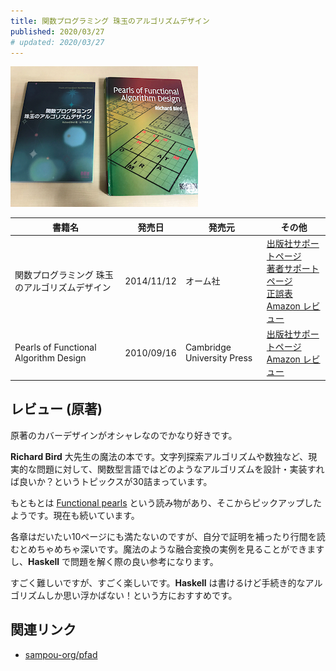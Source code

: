 ```yaml
---
title: 関数プログラミング 珠玉のアルゴリズムデザイン
published: 2020/03/27
# updated: 2020/03/27
---
```


<img src="/images/books/pfad.jpg" alt="関数プログラミング 珠玉のアルゴリズムデザイン 表紙" width="300px">

書籍名           | 発売日  | 発売元    | その他
-----------------|------|-----------|----------
関数プログラミング 珠玉のアルゴリズムデザイン | 2014/11/12 | オーム社 | [出版社サポートページ][ja-support]<br>[著者サポートページ][ja-support2]<br>[正誤表][ja-errata]<br>[Amazon レビュー][ja-review]
Pearls of Functional Algorithm Design | 2010/09/16 | Cambridge University Press | [出版社サポートページ][en-support]<br>[Amazon レビュー][en-review]

## レビュー (原著)

原著のカバーデザインがオシャレなのでかなり好きです。

**Richard Bird** 大先生の魔法の本です。文字列探索アルゴリズムや数独など、現実的な問題に対して、関数型言語ではどのようなアルゴリズムを設計・実装すれば良いか？というトピックスが30詰まっています。

もともとは [Functional pearls](https://wiki.haskell.org/Research_papers/Functional_pearls) という読み物があり、そこからピックアップしたようです。現在も続いています。

各章はだいたい10ページにも満たないのですが、自分で証明を補ったり行間を読むとめちゃめちゃ深いです。魔法のような融合変換の実例を見ることができますし、**Haskell** で問題を解く際の良い参考になります。

すごく難しいですが、すごく楽しいです。**Haskell** は書けるけど手続き的なアルゴリズムしか思い浮かばない！という方におすすめです。

## 関連リンク

- [sampou-org/pfad](https://github.com/sampou-org/pfad)

[ja-support]: https://www.ohmsha.co.jp/book/9784274050640/
[ja-support2]: http://pfad.sampou.org/
[ja-errata]: http://pfad.sampou.org/errata.html
[ja-review]: https://www.amazon.co.jp/product-reviews/4274050645/

[en-support]: https://www.cambridge.org/core/books/pearls-of-functional-algorithm-design/B0CF0AC5A205AF9491298684113B088F
[en-review]: https://www.amazon.com/product-reviews/B009019VUK/